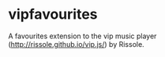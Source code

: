vipfavourites
=============

A favourites extension to the vip music player (http://rissole.github.io/vip.js/) by Rissole.
